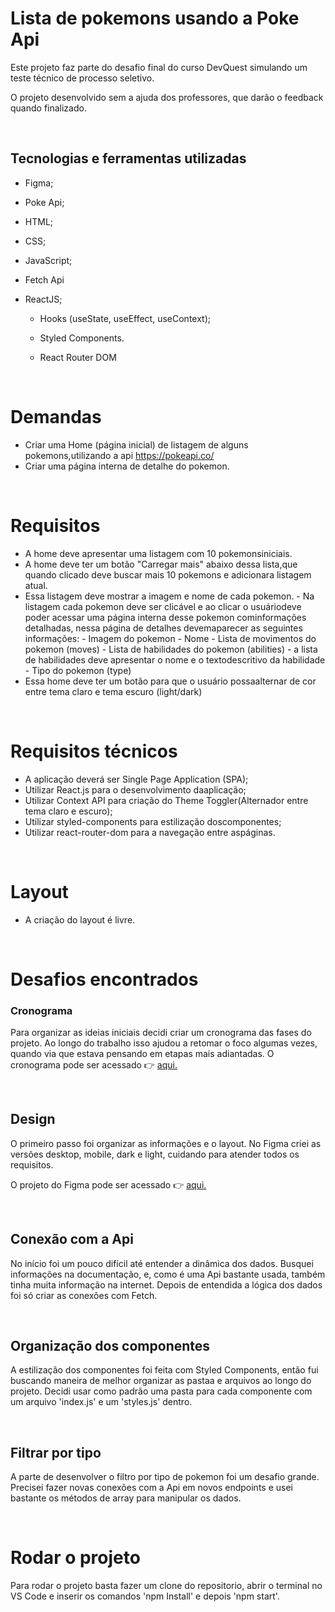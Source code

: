 # Lista de pokemons usando a Poke Api

Este projeto faz parte do desafio final do curso DevQuest simulando um teste técnico de processo seletivo.

O projeto desenvolvido sem a ajuda dos professores, que darão o feedback quando finalizado.

<br>

## Tecnologias e ferramentas utilizadas

- Figma;
- Poke Api;
- HTML;
- CSS;
- JavaScript;
- Fetch Api
- ReactJS;

  - Hooks (useState, useEffect, useContext);
  - Styled Components.
  - React Router DOM

    <br>

# Demandas

- Criar uma Home (página inicial) de listagem de alguns pokemons,utilizando a api
  https://pokeapi.co/
- Criar uma página interna de detalhe do pokemon.

<br>

# Requisitos

- A home deve apresentar uma listagem com 10 pokemonsiniciais.
- A home deve ter um botão "Carregar mais" abaixo dessa lista,que quando clicado deve buscar mais 10 pokemons e adicionara listagem atual.
- Essa listagem deve mostrar a imagem e nome de cada pokemon. - Na listagem cada
  pokemon deve ser clicável e ao clicar o usuáriodeve poder acessar uma página interna desse pokemon cominformações detalhadas, nessa página de detalhes devemaparecer as seguintes informações: - Imagem do pokemon - Nome - Lista de movimentos do pokemon (moves) - Lista de habilidades do pokemon (abilities) - a lista de habilidades deve apresentar o nome e o textodescritivo da habilidade - Tipo do pokemon (type)
- Essa home deve ter um botão para que o usuário possaalternar de cor entre tema claro e tema escuro (light/dark)

<br>

# Requisitos técnicos

- A aplicação deverá ser Single Page Application (SPA);
- Utilizar React.js para o desenvolvimento daaplicação;
- Utilizar Context API para criação do Theme Toggler(Alternador entre tema claro e escuro);
- Utilizar styled-components para estilização doscomponentes;
- Utilizar react-router-dom para a navegação entre aspáginas.

<br>

# Layout

- A criação do layout é livre.

<br>

# Desafios encontrados

### Cronograma
Para organizar as ideias iniciais decidi criar um cronograma das fases do projeto. Ao longo do trabalho isso ajudou a retomar o foco algumas vezes, quando via que estava pensando em etapas mais adiantadas. O cronograma pode ser acessado 👉 [aqui.](https://peaceful-hedge-e9c.notion.site/Teste-t-cnico-DevQuest-PokeAPI-445a8680e0384971a8e8da0699d5aea8) 

<br>

## Design

O primeiro passo foi organizar as informações e o layout. No Figma criei as versões desktop, mobile, dark e light, cuidando para atender todos os requisitos.

O projeto do Figma pode ser acessado 👉 [aqui.](https://www.figma.com/file/rZC8ZGYdF8kXDjEG6rEQes/Teste-T%C3%A9cnico-DevQuest---API-Pokemon?node-id=0%3A1)

<br>

## Conexão com a Api

No início foi um pouco difícil até entender a dinâmica dos dados. Busquei informações na documentação, e, como é uma Api bastante usada, também tinha muita informação na internet. Depois de entendida a lógica dos dados foi só criar as conexões com Fetch.

<br>

## Organização dos componentes

A estilização dos componentes foi feita com Styled Components, então fui buscando maneira de melhor organizar as pastaa e arquivos ao longo do projeto. Decidi usar como padrão uma pasta para cada componente com um arquivo 'index.js' e um 'styles.js' dentro.

<br>

## Filtrar por tipo
A parte de desenvolver o filtro por tipo de pokemon foi um desafio grande. Precisei fazer novas conexões com a Api em novos endpoints e usei bastante os métodos de array para manipular os dados. 

<br>

# Rodar o projeto

Para rodar o projeto basta fazer um clone do repositorio, abrir o terminal no VS Code e inserir os comandos 'npm Install' e depois 'npm start'.

